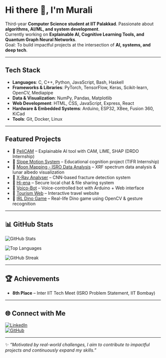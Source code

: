 # Hi there 👋, I'm Murali

Third-year **Computer Science student at IIT Palakkad**.
Passionate about **algorithms, AI/ML, and system development**.  
Currently working on **Explainable AI, Cognitive Learning Tools, and Quantum Graph Neural Networks**.  
Goal: To build impactful projects at the intersection of **AI, systems, and deep tech**.  

---

## Tech Stack
- **Languages**: C, C++, Python, JavaScript, Bash, Haskell  
- **Frameworks & Libraries**: PyTorch, TensorFlow, Keras, Scikit-learn, OpenCV, Mediapipe  
- **Data & Visualization**: NumPy, Pandas, Matplotlib  
- **Web Development**: HTML, CSS, JavaScript, Express, React  
- **Hardware & Embedded Systems**: Arduino, ESP32, XBee, Fusion 360, KiCad  
- **Tools**: Git, Docker, Linux  

---

## Featured Projects
- 🔗 [PeliCAM](https://github.com/SreenathKarthick11/PeliCAM) – Explainable AI tool with CAM, LIME, SHAP (DRDO Internship)  
- 🔗 [Slope Motion System](https://github.com/Murali47k/Slope_Motion_System) – Educational cognition project (TIFR Internship)  
- 🔗 [Moon Mapping - ISRO Data Analysis](https://github.com/enchanteddev/MoonViewer) – XRF spectrum data analysis & lunar albedo visualization  
- 🔗 [X-Ray Analyser](https://github.com/SreenathKarthick11/X_Ray_Analyser) – CNN-based fracture detection system  
- 🔗 [Hi-ena](https://github.com/Murali47k/Hi-ena) – Secure local chat & file sharing system  
- 🔗 [Voico-Bot](https://github.com/Murali47k/Voico-BOT) – Voice-controlled bot with Arduino + Web interface  
- 🔗 [Tourism Web](https://github.com/Murali47k/Tourism-Web) – Interactive travel website  
- 🔗 [IRL Dino Game](https://github.com/Murali47k/DINO-GAME-IRL) – Real-life Dino game using OpenCV & gesture recognition  

---

## 📊 GitHub Stats
![GitHub Stats](https://github-readme-stats.vercel.app/api?username=Murali47k&show_icons=true&theme=radical)  

![Top Languages](https://github-readme-stats.vercel.app/api/top-langs/?username=Murali47k&layout=compact&theme=radical)  

![GitHub Streak](https://github-readme-streak-stats.herokuapp.com/?user=Murali47k&theme=radical)  

---

## 🏆 Achievements
- **8th Place** – Inter IIT Tech Meet (ISRO Problem Statement, IIT Bombay)  

---

## 🌐 Connect with Me
[![LinkedIn](https://img.shields.io/badge/LinkedIn-blue?style=for-the-badge&logo=linkedin)](https://www.linkedin.com/in/murali-karthick-59a250288/)  
[![GitHub](https://img.shields.io/badge/GitHub-black?style=for-the-badge&logo=github)](https://github.com/Murali47k)  

---

✨ *“Motivated by real-world challenges, I aim to contribute to impactful projects and continuously expand my skills.”*  
